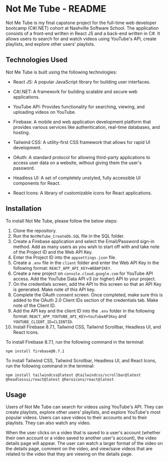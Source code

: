 # Not Me Tube - README

Not Me Tube is my final capstone project for the full-time web developer bootcamp (C#/.NET) cohort at Nashville Software School. The application consists of a front-end written in React JS and a back-end written in C#. It allows users to search for and watch videos using YouTube's API, create playlists, and explore other users' playlists.

## Technologies Used

Not Me Tube is built using the following technologies:

- React JS: A popular JavaScript library for building user interfaces.

- C#/.NET: A framework for building scalable and secure web applications.

- YouTube API: Provides functionality for searching, viewing, and uploading videos on YouTube.

- Firebase: A mobile and web application development platform that provides various services like authentication, real-time databases, and hosting.

- Tailwind CSS: A utility-first CSS framework that allows for rapid UI development.

- OAuth: A standard protocol for allowing third-party applications to access user data on a website, without giving them the user's password.

- Headless UI: A set of completely unstyled, fully accessible UI components for React.

- React Icons: A library of customizable icons for React applications.

## Installation

To install Not Me Tube, please follow the below steps:

1. Clone the repository.
2. Run the `NotMeTube_CreateDb.SQL` file in the SQL folder.
3. Create a Firebase application and select the Email/Password sign-in method. Add as many users as you wish to start off with and take note of the Project ID and the Web API Key.
4. Enter the Project ID into the `appsettings.json` file.
5. Create a `.env` file in the `client` folder and enter the Web API Key in the following format: `REACT_APP_API_KEY=WEBAPIKEY`.
6. Create a new project on `console.cloud.google.com` for YouTube API access. Add the YouTube Data API v3 (or higher) API to your project.
7. On the credentials screen, add the API to this screen so that an API Key is generated. Make note of this API key.
8. Complete the OAuth consent screen. Once completed, make sure this is added to the OAuth 2.0 Client IDs section of the credentials tab. Make note of the Client ID.
9. Add the API key and the client ID into the `.env` folder in the following format: `REACT_APP_YOUTUBE_API_KEY=YouTubeAPIKey` and `YOUTUBE_CLIENT_ID=CLIENTID`.
10. Install Firebase 8.7.1, Tailwind CSS, Tailwind Scrollbar, Headless UI, and React Icons.

To install Firebase 8.7.1, run the following command in the terminal:
```
npm install firebase@8.7.1
```

To install Tailwind CSS, Tailwind Scrollbar, Headless UI, and React Icons, run the following command in the terminal:
```
npm install tailwindcss@latest @tailwindcss/scrollbar@latest @headlessui/react@latest @heroicons/react@latest
```

## Usage

Users of Not Me Tube can search for videos using YouTube's API. They can create playlists, explore other users' playlists, and explore YouTube's most popular videos. Users can save videos to their accounts and to their playlists. They can also watch any video.

When the user clicks on a video that is saved to a user's account (whether their own account or a video saved to another user's account), the video details page will appear. The user can watch a larger format of the video on the details page, comment on the video, and view/save videos that are related to the video that they are viewing on the details page.
